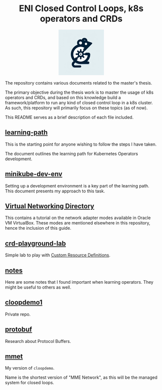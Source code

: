 <h1 align="center">ENI Closed Control Loops, k8s operators and CRDs</h1>

<p align="center">
  <img src="img/logo.webp" width="150" height="150" />
</p>

The repository contains various documents related to the master's thesis. 

The primary objective during the thesis work is to master the usage of k8s operators and CRDs, and based on this knowledge build a framework/platform to run any kind of closed control loop in a k8s cluster. As such, this repository will primarily focus on these topics (as of now). 

This README serves as a brief description of each file included.

## [learning-path](learning-path.md)

This is the starting point for anyone wishing to follow the steps I have taken. 

The document outlines the learning path for Kubernetes Operators development.

## [minikube-dev-env](minikube-dev-env.md)

Setting up a development environment is a key part of the learning path. This document presents my approach to this task.

## [Virtual Networking Directory](virtual-box-networking/)

This contains a tutorial on the network adapter modes available in Oracle VM VirtualBox. These modes are mentioned elsewhere in this repository, hence the inclusion of this guide.

## [crd-playground-lab](crd-playground-lab.md)

Simple lab to play with [Custom Resource Definitions](https://kubernetes.io/docs/concepts/extend-kubernetes/api-extension/custom-resources/).

## [notes](notes.md)

Here are some notes that I found important when learning operators. They might be useful to others as well.

## [cloopdemo1](https://github.com/0x41gawor/cloopdemo1)
Private repo.

## [protobuf](protobuf/)

Research about Protocol Buffers.

## [mmet](mmet/)

My version of `cloopdemo`. 

Name is the shortest version of "MME Network", as this will be the managed system for closed loops.

